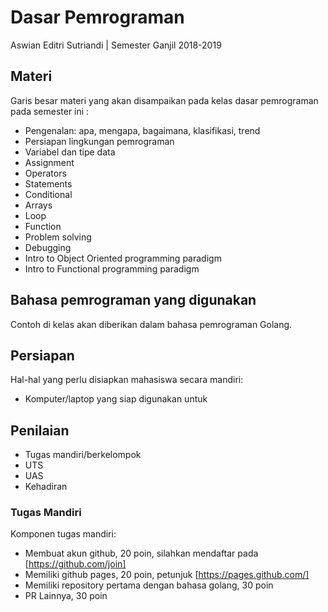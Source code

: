 # Dasar Pemrograman 
Aswian Editri Sutriandi | Semester Ganjil 2018-2019

## Materi
Garis besar materi yang akan disampaikan pada kelas dasar pemrograman pada semester ini :
* Pengenalan: apa, mengapa, bagaimana, klasifikasi, trend
* Persiapan lingkungan pemrograman
* Variabel dan tipe data
* Assignment
* Operators
* Statements
* Conditional
* Arrays
* Loop
* Function
* Problem solving
* Debugging
* Intro to Object Oriented programming paradigm
* Intro to Functional programming paradigm


## Bahasa pemrograman yang digunakan
Contoh di kelas akan diberikan dalam bahasa pemrograman Golang.

## Persiapan
Hal-hal yang perlu disiapkan mahasiswa secara mandiri:
* Komputer/laptop yang siap digunakan untuk 

## Penilaian
* Tugas mandiri/berkelompok
* UTS
* UAS
* Kehadiran

### Tugas Mandiri
Komponen tugas mandiri:
* Membuat akun github, 20 poin, silahkan mendaftar pada [https://github.com/join]
* Memiliki github pages, 20 poin, petunjuk [https://pages.github.com/]
* Memiliki repository pertama dengan bahasa golang, 30 poin
* PR Lainnya, 30 poin
